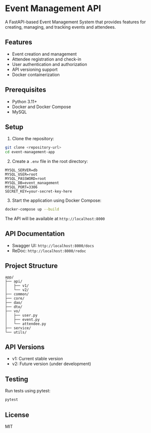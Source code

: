 # Event Management API

A FastAPI-based Event Management System that provides features for creating, managing, and tracking events and attendees.

## Features

- Event creation and management
- Attendee registration and check-in
- User authentication and authorization
- API versioning support
- Docker containerization

## Prerequisites

- Python 3.11+
- Docker and Docker Compose
- MySQL

## Setup

1. Clone the repository:
```bash
git clone <repository-url>
cd event-management-app
```

2. Create a `.env` file in the root directory:
```env
MYSQL_SERVER=db
MYSQL_USER=root
MYSQL_PASSWORD=root
MYSQL_DB=event_management
MYSQL_PORT=3306
SECRET_KEY=your-secret-key-here
```

3. Start the application using Docker Compose:
```bash
docker-compose up --build
```

The API will be available at `http://localhost:8000`

## API Documentation

- Swagger UI: `http://localhost:8000/docs`
- ReDoc: `http://localhost:8000/redoc`

## Project Structure

```
app/
├── api/
│   ├── v1/
│   └── v2/
├── common/
├── core/
├── dao/
├── dto/
├── vo/
│   ├── user.py
│   ├── event.py
│   └── attendee.py
├── service/
└── utils/
```

## API Versions

- v1: Current stable version
- v2: Future version (under development)

## Testing

Run tests using pytest:
```bash
pytest
```

## License

MIT 